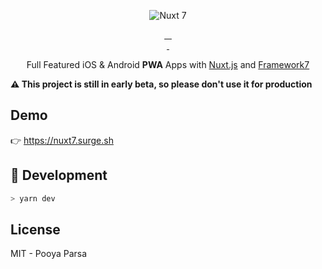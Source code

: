 <p align="center">
<img src="https://user-images.githubusercontent.com/5158436/30664687-ce6fb7f6-9e63-11e7-8c66-3c03d1c6be92.png"/ alt="Nuxt 7">
</p>

<p align="center">
<a href="https://david-dm.org/pi0/nuxt7">
    <img alt="" src="https://david-dm.org/pi0/nuxt7/status.svg?style=flat-square">
</a>
<a href="https://standardjs.com">
    <img alt="" src="https://img.shields.io/badge/code_style-standard-brightgreen.svg?style=flat-square">
</a>
<a href="https://circleci.com/gh/pi0/nuxt7">
    <img alt="" src="https://img.shields.io/circleci/project/github/pi0/nuxt7.svg?style=flat-square">
</a>
<a href="https://codecov.io/gh/pi0/nuxt7">
    <img alt="" src="https://img.shields.io/codecov/c/github/pi0/nuxt7.svg?style=flat-square">
</a>
<br>
<a href="https://npmjs.com/package/nuxt7">
    <img alt="" src="https://img.shields.io/npm/v/nuxt7/latest.svg?style=flat-square">
</a>
<a href="https://npmjs.com/package/nuxt7">
    <img alt="" src="https://img.shields.io/npm/dt/nuxt7.svg?style=flat-square">
</a>
</p>

<p align="center">
Full Featured iOS & Android <strong>PWA</strong> Apps with <a href="https://nuxtjs.org">Nuxt.js</a> and <a href="https://framework7.io">Framework7</a>
</p>

**⚠️ This project is still in early beta, so please don't use it for production**

## Demo

👉 https://nuxt7.surge.sh

## 🍳 Development

```bash
> yarn dev
```

## License

MIT - Pooya Parsa
